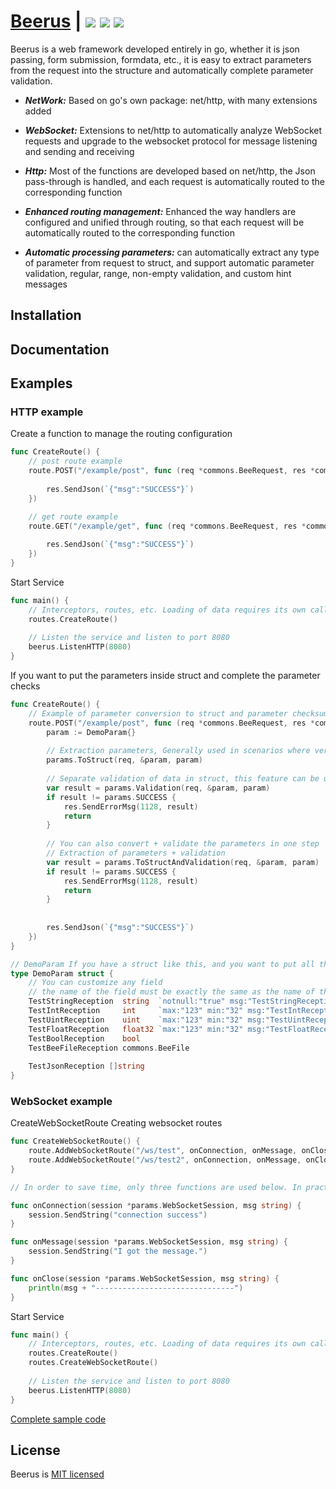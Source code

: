 # [Beerus](https://www.ww.com) | <img src="https://img.shields.io/badge/licenes-MIT-brightgreen.svg"/> <img src="https://img.shields.io/badge/golang-1.17.3-brightgreen.svg"/> <img src="https://img.shields.io/badge/release-master-brightgreen.svg"/>

Beerus is a web framework developed entirely in go, 
whether it is json passing, form submission, formdata, etc., 
it is easy to extract parameters from the request into the structure and automatically complete parameter validation.

- ***NetWork:*** Based on go's own package: net/http, with many extensions added

- ***WebSocket:*** Extensions to net/http to automatically analyze WebSocket requests and upgrade to the websocket protocol for message listening and sending and receiving

- ***Http:*** Most of the functions are developed based on net/http, the Json pass-through is handled, and each request is automatically routed to the corresponding function

- ***Enhanced routing management:*** Enhanced the way handlers are configured and unified through routing, so that each request will be automatically routed to the corresponding function

- ***Automatic processing parameters:*** can automatically extract any type of parameter from request to struct, and support automatic parameter validation, regular, range, non-empty validation, and custom hint messages


## Installation

## Documentation

## Examples

### HTTP example

Create a function to manage the routing configuration

```go
func CreateRoute() {
	// post route example
    route.POST("/example/post", func (req *commons.BeeRequest, res *commons.BeeResponse) {
        
        res.SendJson(`{"msg":"SUCCESS"}`)
    })

    // get route example
    route.GET("/example/get", func (req *commons.BeeRequest, res *commons.BeeResponse) {
    
        res.SendJson(`{"msg":"SUCCESS"}`)
    })
}
```

Start Service

```go
func main() {
    // Interceptors, routes, etc. Loading of data requires its own calls
    routes.CreateRoute()
    
    // Listen the service and listen to port 8080
    beerus.ListenHTTP(8080)
}
```

If you want to put the parameters inside struct and complete the parameter checks

```go
func CreateRoute() {
    // Example of parameter conversion to struct and parameter checksum
    route.POST("/example/post", func (req *commons.BeeRequest, res *commons.BeeResponse) {
        param := DemoParam{}
        
        // Extraction parameters, Generally used in scenarios where verification is not required or you want to verify manually
        params.ToStruct(req, &param, param)
        
        // Separate validation of data in struct, this feature can be used independently in any case and is not limited to the routing layer.
        var result = params.Validation(req, &param, param)
        if result != params.SUCCESS {
            res.SendErrorMsg(1128, result)
            return
        }
        
        // You can also convert + validate the parameters in one step
        // Extraction of parameters + validation
        var result = params.ToStructAndValidation(req, &param, param)
        if result != params.SUCCESS {
            res.SendErrorMsg(1128, result)
            return
        }
        
        
        res.SendJson(`{"msg":"SUCCESS"}`)
    })
}

// DemoParam If you have a struct like this, and you want to put all the parameters from the request into this struct
type DemoParam struct {
    // You can customize any field
    // the name of the field must be exactly the same as the name of the requested parameter, and is case-sensitive
    TestStringReception  string  `notnull:"true" msg:"TestStringReception Cannot be empty" routes:"/example/put"`
    TestIntReception     int     `max:"123" min:"32" msg:"TestIntReception The value range must be between 32 - 123" routes:"/example/post"`
    TestUintReception    uint    `max:"123" min:"32" msg:"TestUintReception The value range must be between 32 - 123"`
    TestFloatReception   float32 `max:"123" min:"32" msg:"TestFloatReception The value range must be between 32 - 123"`
    TestBoolReception    bool
    TestBeeFileReception commons.BeeFile
    
    TestJsonReception []string
}
```

### WebSocket example

CreateWebSocketRoute Creating websocket routes

```go
func CreateWebSocketRoute() {
	route.AddWebSocketRoute("/ws/test", onConnection, onMessage, onClose)
	route.AddWebSocketRoute("/ws/test2", onConnection, onMessage, onClose)
}

// In order to save time, only three functions are used below. In practice, you can configure a set of functions for each route

func onConnection(session *params.WebSocketSession, msg string) {
	session.SendString("connection success")
}

func onMessage(session *params.WebSocketSession, msg string) {
	session.SendString("I got the message.")
}

func onClose(session *params.WebSocketSession, msg string) {
    println(msg + "-------------------------------")
}
```

Start Service

```go
func main() {
    // Interceptors, routes, etc. Loading of data requires its own calls
    routes.CreateRoute()
    routes.CreateWebSocketRoute()
    
    // Listen the service and listen to port 8080
    beerus.ListenHTTP(8080)
}
```

[Complete sample code](https://github.com/yuyenews/Beerus/tree/master/example)

## License

Beerus is [MIT licensed](https://github.com/yuyenews/Beerus/blob/master/LICENSE)
